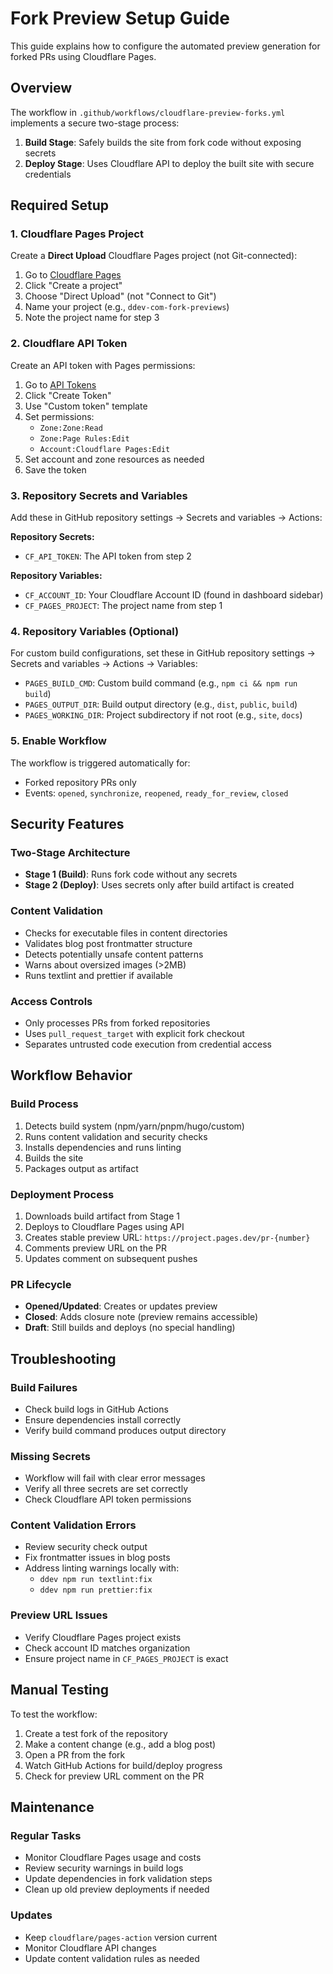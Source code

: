# Fork Preview Setup Guide

This guide explains how to configure the automated preview generation for forked PRs using Cloudflare Pages.

## Overview

The workflow in `.github/workflows/cloudflare-preview-forks.yml` implements a secure two-stage process:

1. **Build Stage**: Safely builds the site from fork code without exposing secrets
2. **Deploy Stage**: Uses Cloudflare API to deploy the built site with secure credentials

## Required Setup

### 1. Cloudflare Pages Project

Create a **Direct Upload** Cloudflare Pages project (not Git-connected):

1. Go to [Cloudflare Pages](https://dash.cloudflare.com/pages)
2. Click "Create a project"
3. Choose "Direct Upload" (not "Connect to Git")
4. Name your project (e.g., `ddev-com-fork-previews`)
5. Note the project name for step 3

### 2. Cloudflare API Token

Create an API token with Pages permissions:

1. Go to [API Tokens](https://dash.cloudflare.com/profile/api-tokens)
2. Click "Create Token"
3. Use "Custom token" template
4. Set permissions:
   - `Zone:Zone:Read`
   - `Zone:Page Rules:Edit`
   - `Account:Cloudflare Pages:Edit`
5. Set account and zone resources as needed
6. Save the token

### 3. Repository Secrets and Variables

Add these in GitHub repository settings → Secrets and variables → Actions:

**Repository Secrets:**
- `CF_API_TOKEN`: The API token from step 2

**Repository Variables:**
- `CF_ACCOUNT_ID`: Your Cloudflare Account ID (found in dashboard sidebar)
- `CF_PAGES_PROJECT`: The project name from step 1

### 4. Repository Variables (Optional)

For custom build configurations, set these in GitHub repository settings → Secrets and variables → Actions → Variables:

- `PAGES_BUILD_CMD`: Custom build command (e.g., `npm ci && npm run build`)
- `PAGES_OUTPUT_DIR`: Build output directory (e.g., `dist`, `public`, `build`)
- `PAGES_WORKING_DIR`: Project subdirectory if not root (e.g., `site`, `docs`)

### 5. Enable Workflow

The workflow is triggered automatically for:

- Forked repository PRs only
- Events: `opened`, `synchronize`, `reopened`, `ready_for_review`, `closed`

## Security Features

### Two-Stage Architecture

- **Stage 1 (Build)**: Runs fork code without any secrets
- **Stage 2 (Deploy)**: Uses secrets only after build artifact is created

### Content Validation

- Checks for executable files in content directories
- Validates blog post frontmatter structure
- Detects potentially unsafe content patterns
- Warns about oversized images (>2MB)
- Runs textlint and prettier if available

### Access Controls

- Only processes PRs from forked repositories
- Uses `pull_request_target` with explicit fork checkout
- Separates untrusted code execution from credential access

## Workflow Behavior

### Build Process

1. Detects build system (npm/yarn/pnpm/hugo/custom)
2. Runs content validation and security checks
3. Installs dependencies and runs linting
4. Builds the site
5. Packages output as artifact

### Deployment Process

1. Downloads build artifact from Stage 1
2. Deploys to Cloudflare Pages using API
3. Creates stable preview URL: `https://project.pages.dev/pr-{number}`
4. Comments preview URL on the PR
5. Updates comment on subsequent pushes

### PR Lifecycle

- **Opened/Updated**: Creates or updates preview
- **Closed**: Adds closure note (preview remains accessible)
- **Draft**: Still builds and deploys (no special handling)

## Troubleshooting

### Build Failures

- Check build logs in GitHub Actions
- Ensure dependencies install correctly
- Verify build command produces output directory

### Missing Secrets

- Workflow will fail with clear error messages
- Verify all three secrets are set correctly
- Check Cloudflare API token permissions

### Content Validation Errors

- Review security check output
- Fix frontmatter issues in blog posts
- Address linting warnings locally with:
  - `ddev npm run textlint:fix`
  - `ddev npm run prettier:fix`

### Preview URL Issues

- Verify Cloudflare Pages project exists
- Check account ID matches organization
- Ensure project name in `CF_PAGES_PROJECT` is exact

## Manual Testing

To test the workflow:

1. Create a test fork of the repository
2. Make a content change (e.g., add a blog post)
3. Open a PR from the fork
4. Watch GitHub Actions for build/deploy progress
5. Check for preview URL comment on the PR

## Maintenance

### Regular Tasks

- Monitor Cloudflare Pages usage and costs
- Review security warnings in build logs
- Update dependencies in fork validation steps
- Clean up old preview deployments if needed

### Updates

- Keep `cloudflare/pages-action` version current
- Monitor Cloudflare API changes
- Update content validation rules as needed
